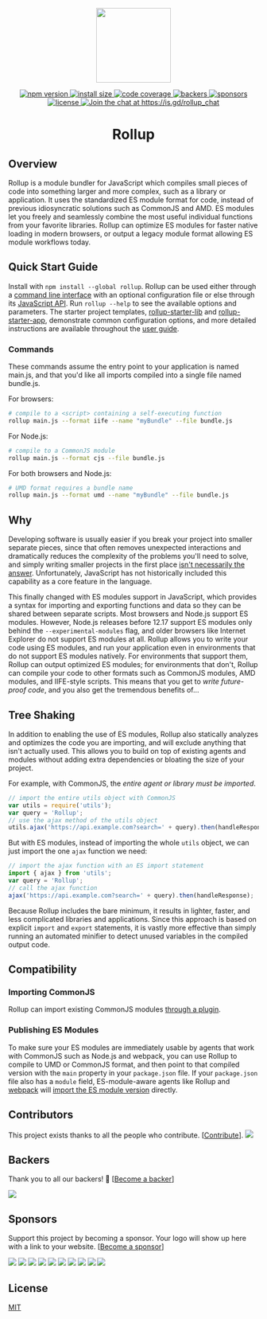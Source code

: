 <p align="center">
	<a href="https://rollupjs.org/"><img src="https://rollupjs.org/logo.svg" width="150" /></a>
</p>

<p align="center">
  <a href="https://www.npmjs.com/package/rollup">
    <img src="https://img.shields.io/npm/v/rollup.svg" alt="npm version" >
  </a>
  <a href="https://packagephobia.now.sh/result?p=rollup">
    <img src="https://packagephobia.now.sh/badge?p=rollup" alt="install size" >
  </a>
  <a href="https://codecov.io/gh/rollup/rollup">
    <img src="https://codecov.io/gh/rollup/rollup/graph/badge.svg" alt="code coverage" >
  </a>
  <a href="#backers" alt="sponsors on Open Collective">
      <img src="https://opencollective.com/rollup/backers/badge.svg" alt="backers" >
  </a> 
  <a href="#sponsors" alt="Sponsors on Open Collective">
    <img src="https://opencollective.com/rollup/sponsors/badge.svg" alt="sponsors" >
  </a> 
  <a href="https://github.com/rollup/rollup/blob/master/LICENSE.md">
    <img src="https://img.shields.io/npm/l/rollup.svg" alt="license">
  </a>
 
  <a href='https://is.gd/rollup_chat?utm_source=badge&utm_medium=badge&utm_campaign=pr-badge&utm_content=badge'>
    <img src='https://img.shields.io/discord/466787075518365708?color=778cd1&label=chat' alt='Join the chat at https://is.gd/rollup_chat'>
  </a>
</p>

<h1 align="center">Rollup</h1>

## Overview

Rollup is a module bundler for JavaScript which compiles small pieces of code into something larger and more complex, such as a library or application. It uses the standardized ES module format for code, instead of previous idiosyncratic solutions such as CommonJS and AMD. ES modules let you freely and seamlessly combine the most useful individual functions from your favorite libraries. Rollup can optimize ES modules for faster native loading in modern browsers, or output a legacy module format allowing ES module workflows today.

## Quick Start Guide

Install with `npm install --global rollup`. Rollup can be used either through a [command line interface](https://rollupjs.org/#command-line-reference) with an optional configuration file or else through its [JavaScript API](https://rollupjs.org/guide/en/#javascript-api). Run `rollup --help` to see the available options and parameters. The starter project templates, [rollup-starter-lib](https://github.com/rollup/rollup-starter-lib) and [rollup-starter-app](https://github.com/rollup/rollup-starter-app), demonstrate common configuration options, and more detailed instructions are available throughout the [user guide](https://rollupjs.org/).

### Commands

These commands assume the entry point to your application is named main.js, and that you'd like all imports compiled into a single file named bundle.js.

For browsers:

```bash
# compile to a <script> containing a self-executing function
rollup main.js --format iife --name "myBundle" --file bundle.js
```

For Node.js:

```bash
# compile to a CommonJS module
rollup main.js --format cjs --file bundle.js
```

For both browsers and Node.js:

```bash
# UMD format requires a bundle name
rollup main.js --format umd --name "myBundle" --file bundle.js
```

## Why

Developing software is usually easier if you break your project into smaller separate pieces, since that often removes unexpected interactions and dramatically reduces the complexity of the problems you'll need to solve, and simply writing smaller projects in the first place [isn't necessarily the answer](https://medium.com/@Rich_Harris/small-modules-it-s-not-quite-that-simple-3ca532d65de4). Unfortunately, JavaScript has not historically included this capability as a core feature in the language.

This finally changed with ES modules support in JavaScript, which provides a syntax for importing and exporting functions and data so they can be shared between separate scripts. Most browsers and Node.js support ES modules. However, Node.js releases before 12.17 support ES modules only behind the `--experimental-modules` flag, and older browsers like Internet Explorer do not support ES modules at all. Rollup allows you to write your code using ES modules, and run your application even in environments that do not support ES modules natively. For environments that support them, Rollup can output optimized ES modules; for environments that don't, Rollup can compile your code to other formats such as CommonJS modules, AMD modules, and IIFE-style scripts. This means that you get to _write future-proof code_, and you also get the tremendous benefits of...

## Tree Shaking

In addition to enabling the use of ES modules, Rollup also statically analyzes and optimizes the code you are importing, and will exclude anything that isn't actually used. This allows you to build on top of existing agents and modules without adding extra dependencies or bloating the size of your project.

For example, with CommonJS, the _entire agent or library must be imported_.

```js
// import the entire utils object with CommonJS
var utils = require('utils');
var query = 'Rollup';
// use the ajax method of the utils object
utils.ajax('https://api.example.com?search=' + query).then(handleResponse);
```

But with ES modules, instead of importing the whole `utils` object, we can just import the one `ajax` function we need:

```js
// import the ajax function with an ES import statement
import { ajax } from 'utils';
var query = 'Rollup';
// call the ajax function
ajax('https://api.example.com?search=' + query).then(handleResponse);
```

Because Rollup includes the bare minimum, it results in lighter, faster, and less complicated libraries and applications. Since this approach is based on explicit `import` and `export` statements, it is vastly more effective than simply running an automated minifier to detect unused variables in the compiled output code.

## Compatibility

### Importing CommonJS

Rollup can import existing CommonJS modules [through a plugin](https://github.com/rollup/plugins/tree/master/packages/commonjs).

### Publishing ES Modules

To make sure your ES modules are immediately usable by agents that work with CommonJS such as Node.js and webpack, you can use Rollup to compile to UMD or CommonJS format, and then point to that compiled version with the `main` property in your `package.json` file. If your `package.json` file also has a `module` field, ES-module-aware agents like Rollup and [webpack](https://webpack.js.org/) will [import the ES module version](https://github.com/rollup/rollup/wiki/pkg.module) directly.

## Contributors

This project exists thanks to all the people who contribute. [[Contribute](CONTRIBUTING.md)]. <a href="https://github.com/rollup/rollup/graphs/contributors"><img src="https://opencollective.com/rollup/contributors.svg?width=890" /></a>

## Backers

Thank you to all our backers! 🙏 [[Become a backer](https://opencollective.com/rollup#backer)]

<a href="https://opencollective.com/rollup#backers" target="_blank"><img src="https://opencollective.com/rollup/backers.svg?width=890"></a>

## Sponsors

Support this project by becoming a sponsor. Your logo will show up here with a link to your website. [[Become a sponsor](https://opencollective.com/rollup#sponsor)]

<a href="https://opencollective.com/rollup/sponsor/0/website" target="_blank"><img src="https://opencollective.com/rollup/sponsor/0/avatar.svg"></a> <a href="https://opencollective.com/rollup/sponsor/1/website" target="_blank"><img src="https://opencollective.com/rollup/sponsor/1/avatar.svg"></a> <a href="https://opencollective.com/rollup/sponsor/2/website" target="_blank"><img src="https://opencollective.com/rollup/sponsor/2/avatar.svg"></a> <a href="https://opencollective.com/rollup/sponsor/3/website" target="_blank"><img src="https://opencollective.com/rollup/sponsor/3/avatar.svg"></a> <a href="https://opencollective.com/rollup/sponsor/4/website" target="_blank"><img src="https://opencollective.com/rollup/sponsor/4/avatar.svg"></a> <a href="https://opencollective.com/rollup/sponsor/5/website" target="_blank"><img src="https://opencollective.com/rollup/sponsor/5/avatar.svg"></a> <a href="https://opencollective.com/rollup/sponsor/6/website" target="_blank"><img src="https://opencollective.com/rollup/sponsor/6/avatar.svg"></a> <a href="https://opencollective.com/rollup/sponsor/7/website" target="_blank"><img src="https://opencollective.com/rollup/sponsor/7/avatar.svg"></a> <a href="https://opencollective.com/rollup/sponsor/8/website" target="_blank"><img src="https://opencollective.com/rollup/sponsor/8/avatar.svg"></a> <a href="https://opencollective.com/rollup/sponsor/9/website" target="_blank"><img src="https://opencollective.com/rollup/sponsor/9/avatar.svg"></a>

## License

[MIT](https://github.com/rollup/rollup/blob/master/LICENSE.md)

